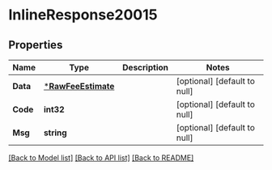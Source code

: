 # InlineResponse20015

## Properties
Name | Type | Description | Notes
------------ | ------------- | ------------- | -------------
**Data** | [***RawFeeEstimate**](RawFeeEstimate.md) |  | [optional] [default to null]
**Code** | **int32** |  | [optional] [default to null]
**Msg** | **string** |  | [optional] [default to null]

[[Back to Model list]](../README.md#documentation-for-models) [[Back to API list]](../README.md#documentation-for-api-endpoints) [[Back to README]](../README.md)

